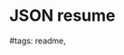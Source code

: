 <!-- comment
inspired by:
    https://github.com/alexpovel/ancv
    https://jsonresume.org/
-->
# JSON resume




#tags: readme,
